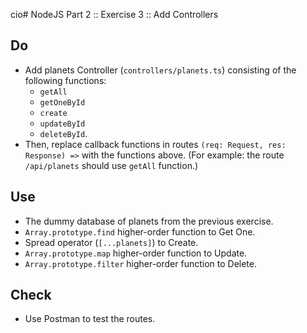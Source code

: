 cio# NodeJS Part 2 :: Exercise 3 :: Add Controllers

## Do

- Add planets Controller (`controllers/planets.ts`) consisting of the following functions:
  - `getAll`
  - `getOneById`
  - `create`
  - `updateById`
  - `deleteById`.
- Then, replace callback functions in routes `(req: Request, res: Response) =>` with the functions above. (For example: the route `/api/planets` should use `getAll` function.)

## Use

- The dummy database of planets from the previous exercise.
- `Array.prototype.find` higher-order function to Get One.
- Spread operator (`[...planets]`) to Create.
- `Array.prototype.map` higher-order function to Update.
- `Array.prototype.filter` higher-order function to Delete.

## Check

- Use Postman to test the routes.
